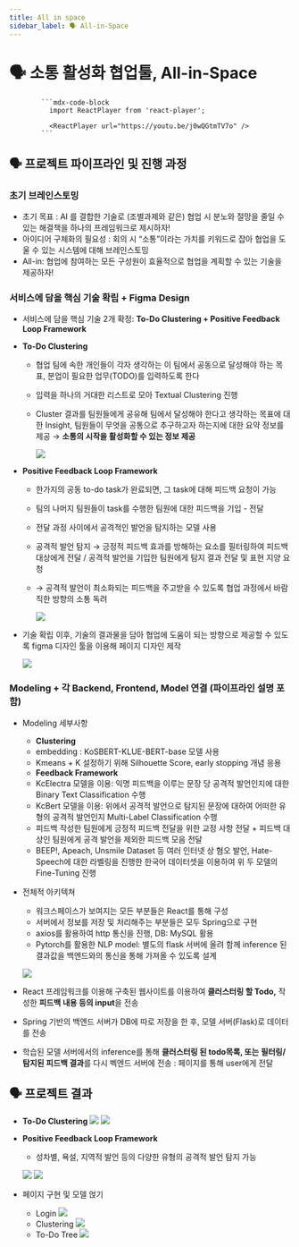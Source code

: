 ```yaml
---
title: All in space
sidebar_label: 🗣 All-in-Space
---
```

# 🗣 소통 활성화 협업툴, All-in-Space


            ```mdx-code-block
              import ReactPlayer from 'react-player';
            
              <ReactPlayer url="https://youtu.be/j0wQGtmTV7o" />
            ```
          

## 🗣️ 프로젝트 파이프라인 및 진행 과정

### 초기 브레인스토밍

* 초기 목표 : AI 를 결합한 기술로 (조별과제와 같은) 협업 시 분노와 절망을 줄일 수 있는 해결책을 하나의 프레임워크로 제시하자!
* 아이디어 구체화의 필요성 : 회의 시 “소통”이라는 가치를 키워드로 잡아 협업을 도울 수 있는 시스템에 대해 브레인스토밍
* All-in: 협업에 참여하는 모든 구성원이 효율적으로 협업을 계획할 수 있는 기술을 제공하자!

### 서비스에 담을 핵심 기술 확립 + Figma Design

* 서비스에 담을 핵심 기술 2개 확정: **To-Do Clustering + Positive Feedback Loop Framework**
* **To-Do Clustering**

  * 협업 팀에 속한 개인들이 각자 생각하는 이 팀에서 공동으로 달성해야 하는 목표, 분업이 필요한 업무(TODO)를 입력하도록 한다
  * 입력을 하나의 거대한 리스트로 모아 Textual Clustering 진행
  * Cluster 결과를 팀원들에게 공유해 팀에서 달성해야 한다고 생각하는 목표에 대한 Insight, 팀원들이 무엇을 공통으로 추구하고자 하는지에 대한 요약 정보를 제공 → **소통의 시작을 활성화할 수 있는 정보 제공**

    ![](https://res.cloudinary.com/dr6b9c9ko/image/upload/v1666834413/conference/2022-1/all-in-space/1_npqzkv.png)
* **Positive Feedback Loop Framework**

  * 한가지의 공동 to-do task가 완료되면, 그 task에 대해 피드백 요청이 가능
  * 팀의 나머지 팀원들이 task를 수행한 팀원에 대한 피드백을 기입 - 전달
  * 전달 과정 사이에서 공격적인 발언을 탐지하는 모델 사용
  * 공격적 발언 탐지 → 긍정적 피드백 효과를 방해하는 요소를 필터링하여 피드백 대상에게 전달 / 공격적 발언을 기입한 팀원에게 탐지 결과 전달 및 표현 지양 요청
  * → 공격적 발언이 최소화되는 피드백을 주고받을 수 있도록 협업 과정에서 바람직한 방향의 소통 독려

    ![](./assets/all-in-space/2.png)
* 기술 확립 이후, 기술의 결과물을 담아 협업에 도움이 되는 방향으로 제공할 수 있도록 figma 디자인 툴을 이용해 페이지 디자인 제작

  ![](./assets/all-in-space/3.png)

### Modeling + 각 Backend, Frontend, Model 연결 (파이프라인 설명 포함)

* Modeling 세부사항

  * **Clustering**
  * embedding : KoSBERT-KLUE-BERT-base 모델 사용
  * Kmeans + K 설정하기 위해 Silhouette Score, early stopping 개념 응용
  * **Feedback Framework**
  * KcElectra 모델을 이용: 익명 피드백을 이루는 문장 당 공격적 발언인지에 대한 Binary Text Classification 수행
  * KcBert 모델을 이용: 위에서 공격적 발언으로 탐지된 문장에 대하여 어떠한 유형의 공격적 발언인지 Multi-Label Classification 수행
  * 피드백 작성한 팀원에게 긍정적 피드백 전달을 위한 교정 사항 전달 + 피드백 대상인 팀원에게 공격 발언을 제외한 피드백 모음 전달
  * BEEP!, Apeach, Unsmile Dataset 등 여러 인터넷 상 혐오 발언, Hate-Speech에 대한 라벨링을 진행한 한국어 데이터셋을 이용하여 위 두 모델의 Fine-Tuning 진행
* 전체적 아키텍쳐

  * 워크스페이스가 보여지는 모든 부분들은 React를 통해 구성
  * 서버에서 정보를 저장 및 처리해주는 부분들은 모두 Spring으로 구현
  * axios를 활용하여 http 통신을 진행, DB: MySQL 활용
  * Pytorch를 활용한 NLP model: 별도의 flask 서버에 올려 함께 inference 된 결과값을 백엔드와의 통신을 통해 가져올 수 있도록 설계

  ![](./assets/all-in-space/4.png)
* React 프레임워크를 이용해 구축된 웹사이트를 이용하여 **클러스터링 할 Todo,** 작성한 **피드백 내용 등의 input**을 전송
* Spring 기반의 백엔드 서버가 DB에 따로 저장을 한 후, 모델 서버(Flask)로 데이터를 전송
* 학습된 모델 서버에서의 inference를 통해 **클러스터링 된 todo목록, 또는** **필터링/탐지된 피드백 결과**를 다시 벡엔드 서버에 전송 : 페이지를 통해 user에게 전달

## 🗣️ 프로젝트 결과

* **To-Do Clustering**
  ![](./assets/all-in-space/5.png)
  ![](./assets/all-in-space/6.png)
* **Positive Feedback Loop Framework**

  * 성차별, 욕설, 지역적 발언 등의 다양한 유형의 공격적 발언 탐지 가능

  ![](./assets/all-in-space/7.png)
  ![](./assets/all-in-space/8.png)
* 페이지 구현 및 모델 얹기

  * Login
    ![](./assets/all-in-space/9.png)
  * Clustering
    ![](./assets/all-in-space/10.png)
  * To-Do Tree
    ![](./assets/all-in-space/11.png)